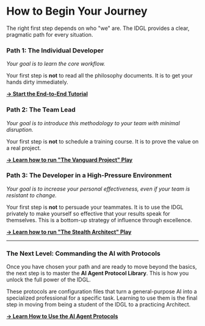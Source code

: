 # How to Begin Your Journey

The right first step depends on who "we" are. The IDGL provides a clear, pragmatic path for every situation.

### Path 1: The Individual Developer
*Your goal is to learn the core workflow.*

Your first step is **not** to read all the philosophy documents. It is to get your hands dirty immediately.

**[→ Start the End-to-End Tutorial](./02-implementation/02-end-to-end-tutorial/00-tutorial-overview.md)**

### Path 2: The Team Lead
*Your goal is to introduce this methodology to your team with minimal disruption.*

Your first step is **not** to schedule a training course. It is to prove the value on a real project.

**[→ Learn how to run "The Vanguard Project" Play](./01-patterns/11-Pattern-Strategic-Adoption.md)**

### Path 3: The Developer in a High-Pressure Environment
*Your goal is to increase your personal effectiveness, even if your team is resistant to change.*

Your first step is **not** to persuade your teammates. It is to use the IDGL privately to make yourself so effective that your results speak for themselves. This is a bottom-up strategy of influence through excellence.

**[→ Learn how to run "The Stealth Architect" Play](./01-patterns/12-Pattern-Stealth-Adoption.md)**

---

### The Next Level: Commanding the AI with Protocols

Once you have chosen your path and are ready to move beyond the basics, the next step is to master the **AI Agent Protocol Library**. This is how you unlock the full power of the IDGL.

These protocols are configuration files that turn a general-purpose AI into a specialized professional for a specific task. Learning to use them is the final step in moving from being a student of the IDGL to a practicing Architect.

**[→ Learn How to Use the AI Agent Protocols](./10-agent-protocols/README.md)**
